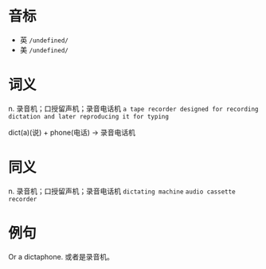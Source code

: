 # 音标

- 英 `/undefined/`
- 美 `/undefined/`

# 词义

n. 录音机；口授留声机；录音电话机
`a tape recorder designed for recording dictation and later reproducing it for typing `



dict(a)(说) + phone(电话) → 录音电话机

# 同义

n. 录音机；口授留声机；录音电话机
`dictating machine` `audio cassette recorder`

# 例句

Or a dictaphone.
或者是录音机。


